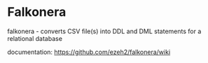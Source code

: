 Falkonera
=========
falkonera - converts CSV file(s) into DDL and DML statements for a relational database

documentation: https://github.com/ezeh2/falkonera/wiki
